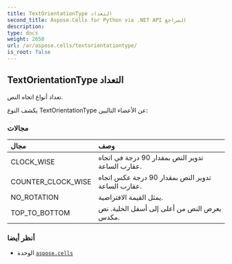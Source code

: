 ```yaml
---
title: TextOrientationType التعداد
second_title: Aspose.Cells for Python via .NET API المراجع
description:
type: docs
weight: 2650
url: /ar/aspose.cells/textorientationtype/
is_root: false
---
```

##  TextOrientationType التعداد
تعداد أنواع اتجاه النص.



يكشف النوع TextOrientationType عن الأعضاء التاليين:

###  مجالات
| مجال| وصف|
| :- | :- |
| CLOCK_WISE | تدوير النص بمقدار 90 درجة في اتجاه عقارب الساعة.|
| COUNTER_CLOCK_WISE | تدوير النص بمقدار 90 درجة عكس اتجاه عقارب الساعة.|
| NO_ROTATION | يمثل القيمة الافتراضية.|
| TOP_TO_BOTTOM | يعرض النص من أعلى إلى أسفل الخلية. نص مكدس.|



###  أنظر أيضا
* الوحدة [`aspose.cells`](..)
